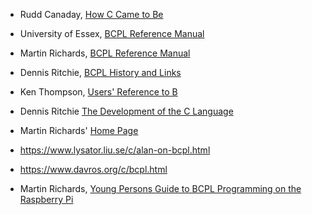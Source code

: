 - Rudd Canaday, [How C Came to Be](http://www.ruddcanaday.com/how-c/)
- University of Essex, [BCPL Reference Manual](http://rabbit.eng.miami.edu/info/bcpl_reference_manual.pdf)
- Martin Richards, [BCPL Reference Manual](https://www.bell-labs.com/usr/dmr/www/bcpl.pdf)
- Dennis Ritchie, [BCPL History and Links](https://www.bell-labs.com/usr/dmr/www/bcpl.html)
- Ken Thompson, [Users' Reference to B](https://www.bell-labs.com/usr/dmr/www/kbman.html)
- Dennis Ritchie [The Development of the C Language](https://www.bell-labs.com/usr/dmr/www/chist.html)
- Martin Richards' [Home Page](https://www.cl.cam.ac.uk/~mr10/)

- https://www.lysator.liu.se/c/alan-on-bcpl.html
- https://www.davros.org/c/bcpl.html
- Martin Richards, [Young Persons Guide to BCPL Programming on the Raspberry Pi](https://www.cl.cam.ac.uk/~mr10/bcpl4raspi.pdf)
